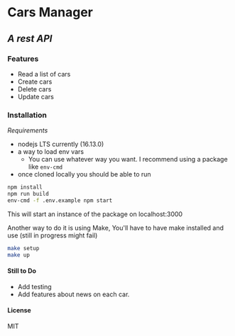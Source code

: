 # Cars Manager
## _A rest API_

### Features

- Read a list of cars
- Create cars
- Delete cars
- Update cars

### Installation

*Requirements*
- nodejs LTS currently (16.13.0)
- a way to load env vars
  - You can use whatever way you want. I recommend using a package like `env-cmd`
- once cloned locally you should be able to run
```sh
npm install
npm run build
env-cmd -f .env.example npm start
```

This will start an instance of the package on localhost:3000

Another way to do it is using Make, You'll have to have make installed and use (still in progress might fail)

```sh
make setup
make up
```

#### Still to Do

* Add testing
* Add features about news on each car.

#### License

MIT
